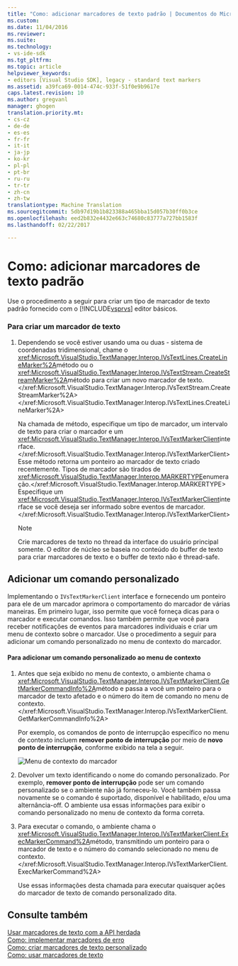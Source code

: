 ```yaml
---
title: "Como: adicionar marcadores de texto padrão | Documentos do Microsoft"
ms.custom: 
ms.date: 11/04/2016
ms.reviewer: 
ms.suite: 
ms.technology:
- vs-ide-sdk
ms.tgt_pltfrm: 
ms.topic: article
helpviewer_keywords:
- editors [Visual Studio SDK], legacy - standard text markers
ms.assetid: a39fca69-0014-474c-933f-51f0e9b9617e
caps.latest.revision: 10
ms.author: gregvanl
manager: ghogen
translation.priority.mt:
- cs-cz
- de-de
- es-es
- fr-fr
- it-it
- ja-jp
- ko-kr
- pl-pl
- pt-br
- ru-ru
- tr-tr
- zh-cn
- zh-tw
translationtype: Machine Translation
ms.sourcegitcommit: 5db97d19b1b823388a465bba15d057b30ff0b3ce
ms.openlocfilehash: eed2b832e4432e663c74680c83777a727bb1583f
ms.lasthandoff: 02/22/2017

---
```

# <a name="how-to-add-standard-text-markers"></a>Como: adicionar marcadores de texto padrão
Use o procedimento a seguir para criar um tipo de marcador de texto padrão fornecido com o [!INCLUDE[vsprvs](../code-quality/includes/vsprvs_md.md)] editor básicos.  
  
### <a name="to-create-a-text-marker"></a>Para criar um marcador de texto  
  
1.  Dependendo se você estiver usando uma ou duas - sistema de coordenadas tridimensional, chame o <xref:Microsoft.VisualStudio.TextManager.Interop.IVsTextLines.CreateLineMarker%2A>método ou o <xref:Microsoft.VisualStudio.TextManager.Interop.IVsTextStream.CreateStreamMarker%2A>método para criar um novo marcador de texto.</xref:Microsoft.VisualStudio.TextManager.Interop.IVsTextStream.CreateStreamMarker%2A> </xref:Microsoft.VisualStudio.TextManager.Interop.IVsTextLines.CreateLineMarker%2A>  
  
     Na chamada de método, especifique um tipo de marcador, um intervalo de texto para criar o marcador e um <xref:Microsoft.VisualStudio.TextManager.Interop.IVsTextMarkerClient>interface.</xref:Microsoft.VisualStudio.TextManager.Interop.IVsTextMarkerClient> Esse método retorna um ponteiro ao marcador de texto criado recentemente. Tipos de marcador são tirados de <xref:Microsoft.VisualStudio.TextManager.Interop.MARKERTYPE>enumeração.</xref:Microsoft.VisualStudio.TextManager.Interop.MARKERTYPE> Especifique um <xref:Microsoft.VisualStudio.TextManager.Interop.IVsTextMarkerClient>interface se você deseja ser informado sobre eventos de marcador.</xref:Microsoft.VisualStudio.TextManager.Interop.IVsTextMarkerClient>  
  
    > [!NOTE]
    >  Crie marcadores de texto no thread da interface do usuário principal somente. O editor de núcleo se baseia no conteúdo do buffer de texto para criar marcadores de texto e o buffer de texto não é thread-safe.  
  
## <a name="adding-a-custom-command"></a>Adicionar um comando personalizado  
 Implementando o `IVsTextMarkerClient` interface e fornecendo um ponteiro para ele de um marcador aprimora o comportamento do marcador de várias maneiras. Em primeiro lugar, isso permite que você forneça dicas para o marcador e executar comandos. Isso também permite que você para receber notificações de eventos para marcadores individuais e criar um menu de contexto sobre o marcador. Use o procedimento a seguir para adicionar um comando personalizado no menu de contexto do marcador.  
  
#### <a name="to-add-a-custom-command-to-the-context-menu"></a>Para adicionar um comando personalizado ao menu de contexto  
  
1.  Antes que seja exibido no menu de contexto, o ambiente chama o <xref:Microsoft.VisualStudio.TextManager.Interop.IVsTextMarkerClient.GetMarkerCommandInfo%2A>método e passa a você um ponteiro para o marcador de texto afetado e o número do item de comando no menu de contexto.</xref:Microsoft.VisualStudio.TextManager.Interop.IVsTextMarkerClient.GetMarkerCommandInfo%2A>  
  
     Por exemplo, os comandos de ponto de interrupção específico no menu de contexto incluem **remover ponto de interrupção** por meio de **novo ponto de interrupção**, conforme exibido na tela a seguir.  
  
     ![Menu de contexto do marcador](~/extensibility/media/vsmarkercontextmenu.gif "vsMarkercontextmenu")  
  
2.  Devolver um texto identificando o nome do comando personalizado. Por exemplo, **remover ponto de interrupção** pode ser um comando personalizado se o ambiente não já forneceu-lo. Você também passa novamente se o comando é suportado, disponível e habilitado, e/ou uma alternância-off. O ambiente usa essas informações para exibir o comando personalizado no menu de contexto da forma correta.  
  
3.  Para executar o comando, o ambiente chama o <xref:Microsoft.VisualStudio.TextManager.Interop.IVsTextMarkerClient.ExecMarkerCommand%2A>método, transmitindo um ponteiro para o marcador de texto e o número do comando selecionado no menu de contexto.</xref:Microsoft.VisualStudio.TextManager.Interop.IVsTextMarkerClient.ExecMarkerCommand%2A>  
  
     Use essas informações desta chamada para executar quaisquer ações do marcador de texto de comando personalizado dita.  
  
## <a name="see-also"></a>Consulte também  
 [Usar marcadores de texto com a API herdada](../extensibility/using-text-markers-with-the-legacy-api.md)   
 [Como: implementar marcadores de erro](../extensibility/how-to-implement-error-markers.md)   
 [Como: criar marcadores de texto personalizado](../extensibility/how-to-create-custom-text-markers.md)   
 [Como: usar marcadores de texto](../extensibility/how-to-use-text-markers.md)
